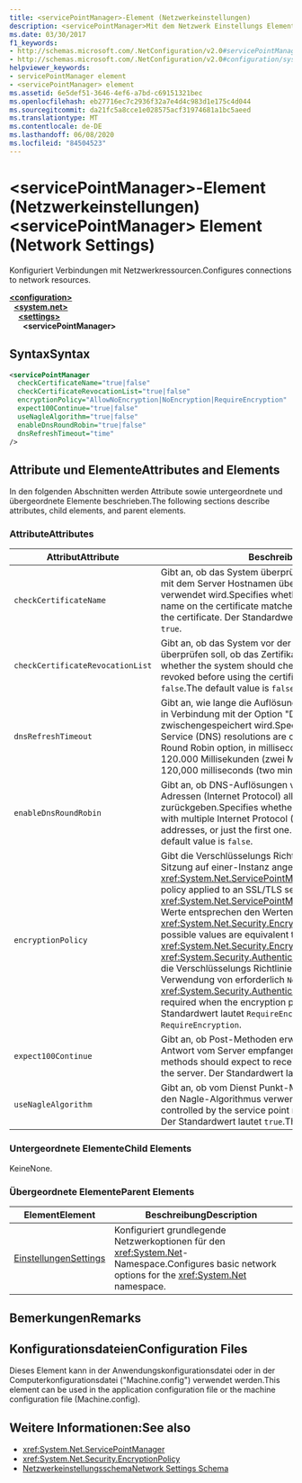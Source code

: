 ```yaml
---
title: <servicePointManager>-Element (Netzwerkeinstellungen)
description: <servicePointManager>Mit dem Netzwerk Einstellungs Element werden Verbindungen zu den Optionen für Netzwerkressourcen in der .NET Framework konfiguriert.
ms.date: 03/30/2017
f1_keywords:
- http://schemas.microsoft.com/.NetConfiguration/v2.0#servicePointManager
- http://schemas.microsoft.com/.NetConfiguration/v2.0#configuration/system.net/settings/servicePointManager
helpviewer_keywords:
- servicePointManager element
- <servicePointManager> element
ms.assetid: 6e5def51-3646-4ef6-a7bd-c69151321bec
ms.openlocfilehash: eb27716ec7c2936f32a7e4d4c983d1e175c4d044
ms.sourcegitcommit: da21fc5a8cce1e028575acf31974681a1bc5aeed
ms.translationtype: MT
ms.contentlocale: de-DE
ms.lasthandoff: 06/08/2020
ms.locfileid: "84504523"
---
```

# <a name="servicepointmanager-element-network-settings"></a><span data-ttu-id="a9863-103">\<servicePointManager>-Element (Netzwerkeinstellungen)</span><span class="sxs-lookup"><span data-stu-id="a9863-103">\<servicePointManager> Element (Network Settings)</span></span>
<span data-ttu-id="a9863-104">Konfiguriert Verbindungen mit Netzwerkressourcen.</span><span class="sxs-lookup"><span data-stu-id="a9863-104">Configures connections to network resources.</span></span>  

[**\<configuration>**](../configuration-element.md)\
&nbsp;&nbsp;[**\<system.net>**](system-net-element-network-settings.md)\
&nbsp;&nbsp;&nbsp;&nbsp;[**\<settings>**](settings-element-network-settings.md)\
&nbsp;&nbsp;&nbsp;&nbsp;&nbsp;&nbsp;**\<servicePointManager>**

## <a name="syntax"></a><span data-ttu-id="a9863-105">Syntax</span><span class="sxs-lookup"><span data-stu-id="a9863-105">Syntax</span></span>  
  
```xml  
<servicePointManager  
  checkCertificateName="true|false"  
  checkCertificateRevocationList="true|false"  
  encryptionPolicy="AllowNoEncryption|NoEncryption|RequireEncryption"  
  expect100Continue="true|false"  
  useNagleAlgorithm="true|false"  
  enableDnsRoundRobin="true|false"  
  dnsRefreshTimeout="time"  
/>  
```  
  
## <a name="attributes-and-elements"></a><span data-ttu-id="a9863-106">Attribute und Elemente</span><span class="sxs-lookup"><span data-stu-id="a9863-106">Attributes and Elements</span></span>  
 <span data-ttu-id="a9863-107">In den folgenden Abschnitten werden Attribute sowie untergeordnete und übergeordnete Elemente beschrieben.</span><span class="sxs-lookup"><span data-stu-id="a9863-107">The following sections describe attributes, child elements, and parent elements.</span></span>  
  
### <a name="attributes"></a><span data-ttu-id="a9863-108">Attribute</span><span class="sxs-lookup"><span data-stu-id="a9863-108">Attributes</span></span>  
  
|<span data-ttu-id="a9863-109">**Attribut**</span><span class="sxs-lookup"><span data-stu-id="a9863-109">**Attribute**</span></span>|<span data-ttu-id="a9863-110">**Beschreibung**</span><span class="sxs-lookup"><span data-stu-id="a9863-110">**Description**</span></span>|  
|-------------------|---------------------|  
|`checkCertificateName`|<span data-ttu-id="a9863-111">Gibt an, ob das System überprüfen soll, ob der Name des Zertifikats mit dem Server Hostnamen übereinstimmt, bevor das Zertifikat verwendet wird.</span><span class="sxs-lookup"><span data-stu-id="a9863-111">Specifies whether the system should verify that the name on the certificate matches the server host name before using the certificate.</span></span> <span data-ttu-id="a9863-112">Der Standardwert lautet `true`.</span><span class="sxs-lookup"><span data-stu-id="a9863-112">The default value is `true`.</span></span>|  
|`checkCertificateRevocationList`|<span data-ttu-id="a9863-113">Gibt an, ob das System vor der Verwendung des Zertifikats überprüfen soll, ob das Zertifikat widerrufen wurde.</span><span class="sxs-lookup"><span data-stu-id="a9863-113">Specifies whether the system should check whether the certificate has been revoked before using the certificate.</span></span> <span data-ttu-id="a9863-114">Der Standardwert lautet `false`.</span><span class="sxs-lookup"><span data-stu-id="a9863-114">The default value is `false`.</span></span>|  
|`dnsRefreshTimeout`|<span data-ttu-id="a9863-115">Gibt an, wie lange die Auflösung von Domain Name Service (DNS) in Verbindung mit der Option "DNS Round Robin" in Millisekunden zwischengespeichert wird.</span><span class="sxs-lookup"><span data-stu-id="a9863-115">Specifies how long Domain Name Service (DNS) resolutions are cached in conjunction with the DNS Round Robin option, in milliseconds.</span></span> <span data-ttu-id="a9863-116">Der Standardwert ist 120.000 Millisekunden (zwei Minuten).</span><span class="sxs-lookup"><span data-stu-id="a9863-116">The default value is 120,000 milliseconds (two minutes).</span></span>|  
|`enableDnsRoundRobin`|<span data-ttu-id="a9863-117">Gibt an, ob DNS-Auflösungen von Hostnamen mit mehreren IP-Adressen (Internet Protocol) alle Adressen oder nur den ersten zurückgeben.</span><span class="sxs-lookup"><span data-stu-id="a9863-117">Specifies whether DNS resolutions of host names with multiple Internet Protocol (IP) addresses return all the addresses, or just the first one.</span></span> <span data-ttu-id="a9863-118">Der Standardwert lautet `false`.</span><span class="sxs-lookup"><span data-stu-id="a9863-118">The default value is `false`.</span></span>|  
|`encryptionPolicy`|<span data-ttu-id="a9863-119">Gibt die Verschlüsselungs Richtlinie an, die auf eine SSL/TLS-Sitzung auf einer-Instanz angewendet wird <xref:System.Net.ServicePointManager> .</span><span class="sxs-lookup"><span data-stu-id="a9863-119">Specifies the encryption policy applied to an SSL/TLS session on a <xref:System.Net.ServicePointManager> instance.</span></span> <span data-ttu-id="a9863-120">Die möglichen Werte entsprechen den Werten für die- <xref:System.Net.Security.EncryptionPolicy> Enumeration.</span><span class="sxs-lookup"><span data-stu-id="a9863-120">The possible values are equivalent to the values for the <xref:System.Net.Security.EncryptionPolicy> enumeration.</span></span> <span data-ttu-id="a9863-121"><xref:System.Security.Authentication.CipherAlgorithmType.Null>Wenn die Verschlüsselungs Richtlinie auf festgelegt ist, ist die Verwendung von erforderlich `NoEncryption` .</span><span class="sxs-lookup"><span data-stu-id="a9863-121">The use of <xref:System.Security.Authentication.CipherAlgorithmType.Null> is required when the encryption policy is set to `NoEncryption`.</span></span> <span data-ttu-id="a9863-122">Der Standardwert lautet `RequireEncryption`.</span><span class="sxs-lookup"><span data-stu-id="a9863-122">The default value is `RequireEncryption`.</span></span>|  
|`expect100Continue`|<span data-ttu-id="a9863-123">Gibt an, ob Post-Methoden erwarten, dass eine `100-continue` Antwort vom Server empfangen wird.</span><span class="sxs-lookup"><span data-stu-id="a9863-123">Specifies whether POST methods should expect to receive a `100-continue` response from the server.</span></span> <span data-ttu-id="a9863-124">Der Standardwert lautet `true`.</span><span class="sxs-lookup"><span data-stu-id="a9863-124">The default value is `true`.</span></span>|  
|`useNagleAlgorithm`|<span data-ttu-id="a9863-125">Gibt an, ob vom Dienst Punkt-Manager gesteuerte Verbindungen den Nagle-Algorithmus verwenden.</span><span class="sxs-lookup"><span data-stu-id="a9863-125">Specifies whether connections controlled by the service point manager use the Nagle algorithm.</span></span> <span data-ttu-id="a9863-126">Der Standardwert lautet `true`.</span><span class="sxs-lookup"><span data-stu-id="a9863-126">The default value is `true`.</span></span>|  
  
### <a name="child-elements"></a><span data-ttu-id="a9863-127">Untergeordnete Elemente</span><span class="sxs-lookup"><span data-stu-id="a9863-127">Child Elements</span></span>  
 <span data-ttu-id="a9863-128">Keine</span><span class="sxs-lookup"><span data-stu-id="a9863-128">None.</span></span>  
  
### <a name="parent-elements"></a><span data-ttu-id="a9863-129">Übergeordnete Elemente</span><span class="sxs-lookup"><span data-stu-id="a9863-129">Parent Elements</span></span>  
  
|<span data-ttu-id="a9863-130">**Element**</span><span class="sxs-lookup"><span data-stu-id="a9863-130">**Element**</span></span>|<span data-ttu-id="a9863-131">**Beschreibung**</span><span class="sxs-lookup"><span data-stu-id="a9863-131">**Description**</span></span>|  
|-----------------|---------------------|  
|[<span data-ttu-id="a9863-132">Einstellungen</span><span class="sxs-lookup"><span data-stu-id="a9863-132">Settings</span></span>](settings-element-network-settings.md)|<span data-ttu-id="a9863-133">Konfiguriert grundlegende Netzwerkoptionen für den <xref:System.Net>-Namespace.</span><span class="sxs-lookup"><span data-stu-id="a9863-133">Configures basic network options for the <xref:System.Net> namespace.</span></span>|  
  
## <a name="remarks"></a><span data-ttu-id="a9863-134">Bemerkungen</span><span class="sxs-lookup"><span data-stu-id="a9863-134">Remarks</span></span>  
  
## <a name="configuration-files"></a><span data-ttu-id="a9863-135">Konfigurationsdateien</span><span class="sxs-lookup"><span data-stu-id="a9863-135">Configuration Files</span></span>  
 <span data-ttu-id="a9863-136">Dieses Element kann in der Anwendungskonfigurationsdatei oder in der Computerkonfigurationsdatei ("Machine.config") verwendet werden.</span><span class="sxs-lookup"><span data-stu-id="a9863-136">This element can be used in the application configuration file or the machine configuration file (Machine.config).</span></span>  
  
## <a name="see-also"></a><span data-ttu-id="a9863-137">Weitere Informationen:</span><span class="sxs-lookup"><span data-stu-id="a9863-137">See also</span></span>

- <xref:System.Net.ServicePointManager>
- <xref:System.Net.Security.EncryptionPolicy>
- [<span data-ttu-id="a9863-138">Netzwerkeinstellungsschema</span><span class="sxs-lookup"><span data-stu-id="a9863-138">Network Settings Schema</span></span>](index.md)
